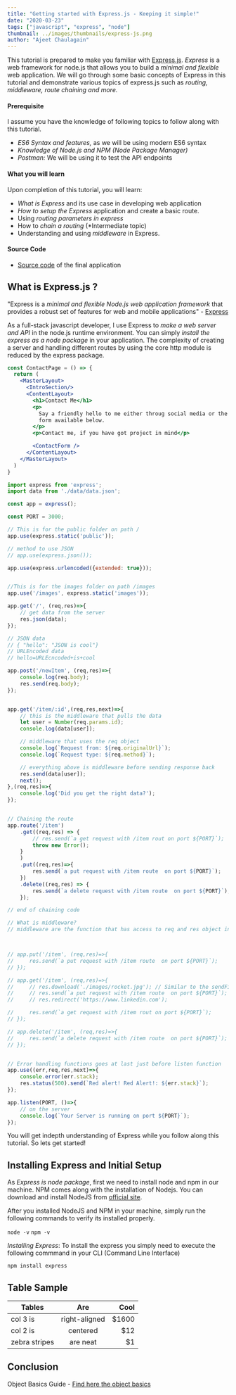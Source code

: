 ```yaml
---
title: "Getting started with Express.js - Keeping it simple!"
date: "2020-03-23"
tags: ["javascript", "express", "node"]
thumbnail: ../images/thumbnails/express-js.png
author: "Ajeet Chaulagain"
---
```

This tutorial is prepared to make you familiar with [Express.js](https://expressjs.com/). *Express* is a web framework for node.js that allows you to build a *minimal and flexible* web application. We will go through some basic concepts of Express in this tutorial and demonstrate various topics of express.js such as *routing, middleware, route chaining and more.*

#### Prerequisite

I assume you have the knowledge of following topics to follow along with this tutorial.

- *ES6 Syntax and features,* as we will be using modern ES6 syntax
- *Knowledge of Node.js and NPM (Node Package Manager)*
- *Postman:* We will be using it to test the API endpoints


#### What you will learn

Upon completion of this tutorial, you will learn:

- *What is Express* and its use case in developing web application
- *How to setup the Express* application and create a basic route.
- Using *routing parameters in express*
- How to *chain a routing* (*Intermediate topic)
- Understanding and using *middleware* in Express.


#### Source Code

- [Source code](https://www.google.com) of the final application


## What is Express.js ?

"Express is a *minimal and flexible Node.js web application framework* that provides a robust set of features for web and mobile applications" - [Express](https://expressjs.com/)

As a full-stack javascript developer, I use Express to *make a web server and API* in the node.js runtime environment. You can simply *install the express as a node package* in your application. The complexity of creating a server and handling different routes by using the core http module is reduced by the express package. 

```jsx
const ContactPage = () => {
  return (
    <MasterLayout>
      <IntroSection/>
      <ContentLayout>
        <h1>Contact Me</h1>
        <p>
          Say a friendly hello to me either throug social media or the contact
          form available below.
        </p>
        <p>Contact me, if you have got project in mind</p>

        <ContactForm />
      </ContentLayout>
    </MasterLayout>
  )
}

```

```Javascript
import express from 'express';
import data from './data/data.json';

const app = express();

const PORT = 3000;

// This is for the public folder on path /
app.use(express.static('public'));

// method to use JSON
// app.use(express.json());

app.use(express.urlencoded({extended: true}));


//This is for the images folder on path /images
app.use('/images', express.static('images'));

app.get('/', (req,res)=>{
    // get data from the server
    res.json(data);
});

// JSON data
// { "hello": "JSON is cool"}
// URLEncoded data
// hello=URLEcncoded+is+cool

app.post('/newItem', (req,res)=>{
    console.log(req.body);
    res.send(req.body);
});


app.get('/item/:id',(req,res,next)=>{
    // this is the middleware that pulls the data
    let user = Number(req.params.id);
    console.log(data[user]);

    // middleware that uses the req object
    console.log(`Request from: ${req.originalUrl}`);
    console.log(`Request type: ${req.method}`);

    // everything above is middleware before sending response back
    res.send(data[user]);
    next();
},(req,res)=>{
    console.log('Did you get the right data?');
});


// Chaining the route
app.route('/item')
    .get((req,res) => {
        // res.send(`a get request with /item rout on port ${PORT}`);
        throw new Error();
    }
    )
    .put((req,res)=>{
        res.send(`a put request with /item route  on port ${PORT}`);
    })
    .delete((req,res) => {
        res.send(`a delete request with /item route  on port ${PORT}`);
    });

// end of chaining code

// What is middleware?
// middleware are the function that has access to req and res object in express application.



// app.put('/item', (req,res)=>{
//     res.send(`a put request with /item route  on port ${PORT}`);
// });

// app.get('/item', (req,res)=>{
//     // res.download('./images/rocket.jpg'); // Similar to the sendFile method
//     // res.send(`a put request with /item route  on port ${PORT}`);
//     // res.redirect('https://www.linkedin.com');

//     res.send(`a get request with /item rout on port ${PORT}`);
// });

// app.delete('/item', (req,res)=>{
//     res.send(`a delete request with /item route  on port ${PORT}`);
// });


// Error handling functions goes at last just before listen function
app.use((err,req,res,next)=>{
    console.error(err.stack);
    res.status(500).send(`Red alert! Red Alert!: ${err.stack}`);
});

app.listen(PORT, ()=>{
    // on the server
    console.log(`Your Server is running on port ${PORT}`);
});


```

You will get indepth understanding of Express while you follow along this tutorial. So lets get started!

## Installing Express and Initial Setup

As *Express is node package*, first we need to install node and npm in our machine. NPM comes along with the installation of Nodejs. You can download and install NodeJS from [official site](https://nodejs.org/en/).

After you installed NodeJS and NPM in your machine, simply run the following commands to verify its installed properly.

``` node -v ```
``` npm -v ```

*Installing Express*: To install the express you simply need to execute the following commmand in your CLI (Command Line Interface)

``` npm install express ```

## Table Sample

| Tables        | Are           | Cool  |
| ------------- |:-------------:| -----:|
| col 3 is      | right-aligned | $1600 |
| col 2 is      | centered      |   $12 |
| zebra stripes | are neat      |    $1 |


## Conclusion

Object Basics Guide - [Find here the object basics](https://developer.mozilla.org/en-US/docs/Learn/JavaScript/Objects/Basics)

